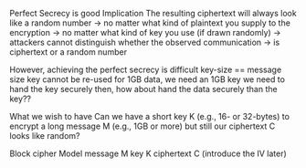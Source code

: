 Perfect Secrecy is good
Implication
    The resulting ciphertext will always look like a random number
    -> no matter what kind of plaintext you supply to the encryption
    -> no matter what kind of key you use (if drawn randomly)
    -> attackers cannot distinguish whether the observed communication
    -> is ciphertext or a random number

However, achieving the perfect secrecy is difficult
key-size == message size
key cannot be re-used
    for 1GB data, we need an 1GB key
    we need to hand the key securely
    then, how about hand the data securely than the key??


What we wish to have
    Can we have a short key K (e.g., 16- or 32-bytes) to
    encrypt a long message M (e.g., 1GB or more)
    but still our ciphertext C looks like random?

Block cipher
Model
    message     M
    key         K
    ciphertext  C
    (introduce the IV later)



